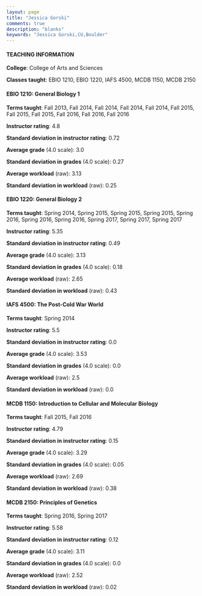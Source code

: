 ```yaml
---
layout: page
title: "Jessica Gorski" 
comments: true
description: "blanks"
keywords: "Jessica Gorski,CU,Boulder"
---
```

<head>
<script src="https://ajax.googleapis.com/ajax/libs/jquery/2.1.3/jquery.min.js"></script>
<script src="https://dl.dropboxusercontent.com/s/pc42nxpaw1ea4o9/highcharts.js?dl=0"></script>
<!-- <script src="../assets/js/highcharts.js"></script> -->
<style type="text/css">@font-face {
	font-family: "Bebas Neue";
	src: url(https://www.filehosting.org/file/details/544349/BebasNeue Regular.otf) format("opentype");
	}
	h1.Bebas { 
		font-family: "Bebas Neue", Verdana, Tahoma;
	}
</style>
</head>
	   
#### TEACHING INFORMATION

**College**: College of Arts and Sciences

**Classes taught**: EBIO 1210, EBIO 1220, IAFS 4500, MCDB 1150, MCDB 2150

#### EBIO 1210: General Biology 1

**Terms taught**: Fall 2013, Fall 2014, Fall 2014, Fall 2014, Fall 2014, Fall 2015, Fall 2015, Fall 2015, Fall 2016, Fall 2016, Fall 2016

**Instructor rating**: 4.8

**Standard deviation in instructor rating**: 0.72

**Average grade** (4.0 scale): 3.0

**Standard deviation in grades** (4.0 scale): 0.27

**Average workload** (raw): 3.13

**Standard deviation in workload** (raw): 0.25

#### EBIO 1220: General Biology 2

**Terms taught**: Spring 2014, Spring 2015, Spring 2015, Spring 2015, Spring 2016, Spring 2016, Spring 2016, Spring 2017, Spring 2017, Spring 2017

**Instructor rating**: 5.35

**Standard deviation in instructor rating**: 0.49

**Average grade** (4.0 scale): 3.13

**Standard deviation in grades** (4.0 scale): 0.18

**Average workload** (raw): 2.65

**Standard deviation in workload** (raw): 0.43

#### IAFS 4500: The Post-Cold War World

**Terms taught**: Spring 2014

**Instructor rating**: 5.5

**Standard deviation in instructor rating**: 0.0

**Average grade** (4.0 scale): 3.53

**Standard deviation in grades** (4.0 scale): 0.0

**Average workload** (raw): 2.5

**Standard deviation in workload** (raw): 0.0

#### MCDB 1150: Introduction to Cellular and Molecular Biology

**Terms taught**: Fall 2015, Fall 2016

**Instructor rating**: 4.79

**Standard deviation in instructor rating**: 0.15

**Average grade** (4.0 scale): 3.29

**Standard deviation in grades** (4.0 scale): 0.05

**Average workload** (raw): 2.69

**Standard deviation in workload** (raw): 0.38

#### MCDB 2150: Principles of Genetics

**Terms taught**: Spring 2016, Spring 2017

**Instructor rating**: 5.58

**Standard deviation in instructor rating**: 0.12

**Average grade** (4.0 scale): 3.11

**Standard deviation in grades** (4.0 scale): 0.0

**Average workload** (raw): 2.52

**Standard deviation in workload** (raw): 0.02

